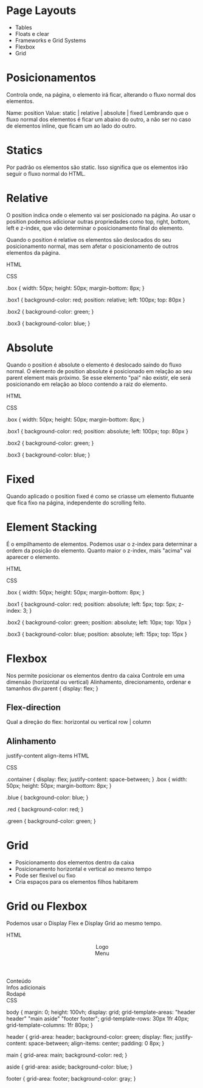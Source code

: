# Page Layouts

- Tables
- Floats e clear
- Frameworks e Grid Systems
- Flexbox
- Grid

# Posicionamentos
Controla onde, na página, o elemento irá ficar, alterando o fluxo normal dos elementos.

Name: position
Value: static | relative | absolute | fixed
Lembrando que o fluxo normal dos elementos é ficar um abaixo do outro, a não ser no caso de elementos inline, que ficam um ao lado do outro.

# Statics 
Por padrão os elementos são static. Isso significa que os elementos irão seguir o fluxo normal do HTML.

# Relative
O position indica onde o elemento vai ser posicionado na página. Ao usar o position podemos adicionar outras propriedades como top, right, bottom, left e z-index, que vão determinar o posicionamento final do elemento.

Quando o position é relative os elementos são deslocados do seu posicionamento normal, mas sem afetar o posicionamento de outros elementos da página.

HTML

<div class="box box1"></div>
<div class="box box2"></div>
<div class="box box3"></div>
CSS

.box {
  width: 50px;
  height: 50px;
  margin-bottom: 8px;
}

.box1 {
  background-color: red;
  position: relative;
  left: 100px;
  top: 80px
}

.box2 {
  background-color: green;
}

.box3 {
  background-color: blue;
}

# Absolute
Quando o position é absolute o elemento é deslocado saindo do fluxo normal. O elemento de position absolute é posicionado em relação ao seu parent element mais próximo. Se esse elemento "pai" não existir, ele será posicionando em relação ao bloco contendo a raiz do elemento.

HTML

<div class="box box1"></div>
<div class="box box2"></div>
<div class="box box3"></div>
CSS

.box {
  width: 50px;
  height: 50px;
  margin-bottom: 8px;
}

.box1 {
  background-color: red;
  position: absolute;
  left: 100px;
  top: 80px
}

.box2 {
  background-color: green;
}

.box3 {
  background-color: blue;
}

# Fixed
Quando aplicado o position fixed é como se criasse um elemento flutuante que fica fixo na página, independente do scrolling feito.

# Element Stacking
É o empilhamento de elementos. Podemos usar o z-index para determinar a ordem da posição do elemento. Quanto maior o z-index, mais "acima" vai aparecer o elemento.

HTML

<div class="box box1"></div>
<div class="box box2"></div>
<div class="box box3"></div>
CSS

.box {
  width: 50px;
  height: 50px;
  margin-bottom: 8px;
}

.box1 {
  background-color: red;
  position: absolute;
  left: 5px;
  top: 5px;
  z-index: 3;
}

.box2 {
  background-color: green;
  position: absolute;
  left: 10px;
  top: 10px
}

.box3 {
  background-color: blue;
  position: absolute;
  left: 15px;
  top: 15px
}

# Flexbox
Nos permite posicionar os elementos dentro da caixa
Controle em uma dimensão (horizontal ou vertical)
Alinhamento, direcionamento, ordenar e tamanhos
div.parent {
	display: flex;
}

## Flex-direction
Qual a direção do flex: horizontal ou vertical
row | column

## Alinhamento
justify-content
align-items
HTML

<div class="container">
  <div class="box blue"></div>
  <div class="box red"></div>
  <div class="box green"></div>
</div>
CSS

.container {
    display: flex;
    justify-content: space-between;
}
.box {
  width: 50px;
  height: 50px;
  margin-bottom: 8px;
}

.blue {
  background-color: blue;
}

.red {
    background-color: red;
}

.green {
    background-color: green;
}

# Grid 
- Posicionamento dos elementos dentro da caixa
- Posicionamento horizontal e vertical ao mesmo tempo
- Pode ser flexivel ou fixo
- Cria espaços para os elementos filhos habitarem

# Grid ou Flexbox
Podemos usar o Display Flex e Display Grid ao mesmo tempo.

HTML

<body>
    <header>
        <div>Logo</div>
        <div>Menu</div>
    </header>
    <main>Conteúdo</main>
    <aside>Infos adicionais</aside>
    <footer>Rodapé</footer>
</body>
CSS

body {
    margin: 0;
    height: 100vh;
    display: grid;
    grid-template-areas: 
    "header header"
    "main aside"
    "footer footer";
    grid-template-rows: 30px 1fr 40px;
    grid-template-columns: 1fr 80px;
}

header {
    grid-area: header;
    background-color: green;
    display: flex;
    justify-content: space-between;
    align-items: center;
    padding: 0 8px;
}

main {
    grid-area: main;
    background-color: red;
}

aside {
    grid-area: aside;
    background-color: blue;
}

footer {
    grid-area: footer;
    background-color: gray;
}


